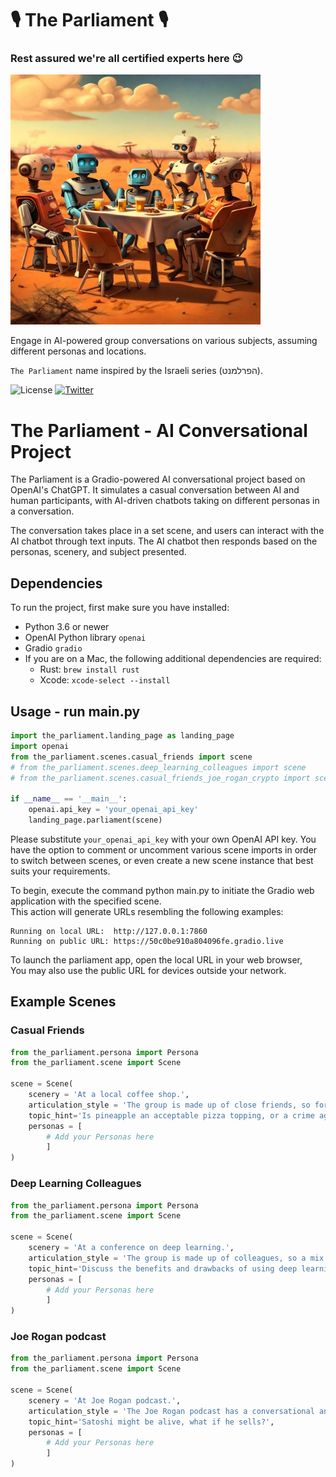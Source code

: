 # 🎙️ The Parliament 🎙️
### Rest assured we're all certified experts here 😉
<img src="https://raw.githubusercontent.com/RoySadaka/ReposMedia/main/the_parliament/the_parliament.jpeg"  width="400" height="400">

Engage in AI-powered group conversations on various subjects, assuming different personas and locations.

``The Parliament`` name inspired by the Israeli series (הפרלמנט).

![License](https://img.shields.io/badge/License-Apache_2.0-blue.svg)
[![Twitter](https://img.shields.io/twitter/url/https/twitter.com/roysadaka.svg?style=social&label=roysadaka)](https://twitter.com/roysadaka)


# The Parliament - AI Conversational Project

The Parliament is a Gradio-powered AI conversational project based on OpenAI's ChatGPT. It simulates a casual conversation between AI and human participants, with AI-driven chatbots taking on different personas in a conversation.

The conversation takes place in a set scene, and users can interact with the AI chatbot through text inputs. The AI chatbot then responds based on the personas, scenery, and subject presented.

## Dependencies

To run the project, first make sure you have installed:

- Python 3.6 or newer
- OpenAI Python library `openai`
- Gradio `gradio`
- If you are on a Mac, the following additional dependencies are required:
  - Rust: `brew install rust`
  - Xcode: `xcode-select --install`

## Usage - run main.py

```python
import the_parliament.landing_page as landing_page
import openai
from the_parliament.scenes.casual_friends import scene
# from the_parliament.scenes.deep_learning_colleagues import scene
# from the_parliament.scenes.casual_friends_joe_rogan_crypto import scene

if __name__ == '__main__':
    openai.api_key = 'your_openai_api_key'
    landing_page.parliament(scene)
```

Please substitute `your_openai_api_key` with your own OpenAI API key. You have the option to comment or uncomment various scene imports in order to switch between scenes, or even create a new scene instance that best suits your requirements.


To begin, execute the command python main.py to initiate the Gradio web application with the specified scene.  
This action will generate URLs resembling the following examples:
```
Running on local URL:  http://127.0.0.1:7860
Running on public URL: https://50c0be910a804096fe.gradio.live
```
To launch the parliament app, open the local URL in your web browser,  
You may also use the public URL for devices outside your network.

## Example Scenes

### Casual Friends

```python
from the_parliament.persona import Persona
from the_parliament.scene import Scene

scene = Scene(
    scenery = 'At a local coffee shop.',
    articulation_style = 'The group is made up of close friends, so formalities are not necessary.',
    topic_hint='Is pineapple an acceptable pizza topping, or a crime against humanity?',
    personas = [
        # Add your Personas here
        ]
)
```

### Deep Learning Colleagues

```python
from the_parliament.persona import Persona
from the_parliament.scene import Scene

scene = Scene(
    scenery = 'At a conference on deep learning.',
    articulation_style = 'The group is made up of colleagues, so a mix of casual and formal speech is appropriate.',
    topic_hint='Discuss the benefits and drawbacks of using deep learning in various industries.',
    personas = [
        # Add your Personas here
        ]
)
```

### Joe Rogan podcast

```python
from the_parliament.persona import Persona
from the_parliament.scene import Scene

scene = Scene(
    scenery = 'At Joe Rogan podcast.',
    articulation_style = 'The Joe Rogan podcast has a conversational and engaging articulation style, featuring open and unfiltered discussions on various topics with active listening and probing questions',
    topic_hint='Satoshi might be alive, what if he sells?',
    personas = [
        # Add your Personas here
        ]
)
```